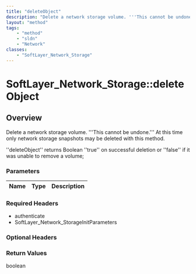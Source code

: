 ```yaml
---
title: "deleteObject"
description: "Delete a network storage volume. '''This cannot be undone.''' At this time only network storage snapshots may be deleted... "
layout: "method"
tags:
    - "method"
    - "sldn"
    - "Network"
classes:
    - "SoftLayer_Network_Storage"
---
```

# SoftLayer_Network_Storage::deleteObject
## Overview 
Delete a network storage volume. '''This cannot be undone.''' At this time only network storage snapshots may be deleted with this method. 

''deleteObject'' returns Boolean ''true'' on successful deletion or ''false'' if it was unable to remove a volume; 

### Parameters 
|Name | Type | Description |
| --- | --- | --- |


### Required Headers
* authenticate
* SoftLayer_Network_StorageInitParameters

### Optional Headers

### Return Values
boolean

